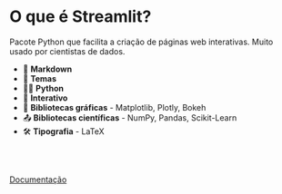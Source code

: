 # O que é Streamlit?

Pacote Python que facilita a criação de páginas web interativas. Muito usado por
cientistas de dados.

- 📝 **Markdown**
- 🎨 **Temas**
- 🧑‍💻 **Python**
- 🤹 **Interativo**
- 🎥 **Bibliotecas gráficas** - Matplotlib, Plotly, Bokeh
- 📤 **Bibliotecas científicas** - NumPy, Pandas, Scikit-Learn
- 🛠 **Tipografia** - LaTeX

<br>
<br>

[Documentação](https://docs.streamlit.io/)

